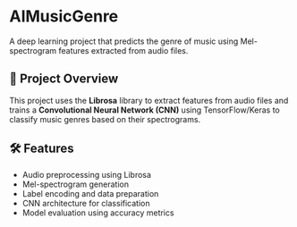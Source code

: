 # AIMusicGenre

A deep learning project that predicts the genre of music using Mel-spectrogram features extracted from audio files.

## 📂 Project Overview

This project uses the **Librosa** library to extract features from audio files and trains a **Convolutional Neural Network (CNN)** using TensorFlow/Keras to classify music genres based on their spectrograms.

## 🛠 Features

- Audio preprocessing using Librosa
- Mel-spectrogram generation
- Label encoding and data preparation
- CNN architecture for classification
- Model evaluation using accuracy metrics

